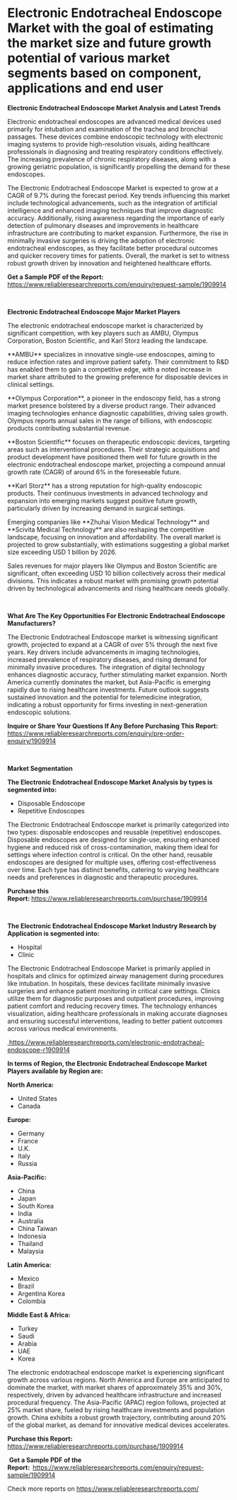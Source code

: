<p><h1>Electronic Endotracheal Endoscope Market with the goal of estimating the market size and future growth potential of various market segments based on component, applications and end user</h1></p><p><strong>Electronic Endotracheal Endoscope Market Analysis and Latest Trends</strong></p>
<p><p>Electronic endotracheal endoscopes are advanced medical devices used primarily for intubation and examination of the trachea and bronchial passages. These devices combine endoscopic technology with electronic imaging systems to provide high-resolution visuals, aiding healthcare professionals in diagnosing and treating respiratory conditions effectively. The increasing prevalence of chronic respiratory diseases, along with a growing geriatric population, is significantly propelling the demand for these endoscopes.</p><p>The Electronic Endotracheal Endoscope Market is expected to grow at a CAGR of 9.7% during the forecast period. Key trends influencing this market include technological advancements, such as the integration of artificial intelligence and enhanced imaging techniques that improve diagnostic accuracy. Additionally, rising awareness regarding the importance of early detection of pulmonary diseases and improvements in healthcare infrastructure are contributing to market expansion. Furthermore, the rise in minimally invasive surgeries is driving the adoption of electronic endotracheal endoscopes, as they facilitate better procedural outcomes and quicker recovery times for patients. Overall, the market is set to witness robust growth driven by innovation and heightened healthcare efforts.</p></p>
<p><strong>Get a Sample PDF of the Report:&nbsp;</strong> <a href="https://www.reliableresearchreports.com/enquiry/request-sample/1909914?utm_campaign=3002&utm_medium=2&utm_source=Github&utm_content=ia&utm_term=05032025&utm_id=electronic-endotracheal-endoscope">https://www.reliableresearchreports.com/enquiry/request-sample/1909914</a></p>
<p>&nbsp;</p>
<p><strong>Electronic Endotracheal Endoscope Major Market Players</strong></p>
<p><p>The electronic endotracheal endoscope market is characterized by significant competition, with key players such as AMBU, Olympus Corporation, Boston Scientific, and Karl Storz leading the landscape. </p><p>**AMBU** specializes in innovative single-use endoscopes, aiming to reduce infection rates and improve patient safety. Their commitment to R&D has enabled them to gain a competitive edge, with a noted increase in market share attributed to the growing preference for disposable devices in clinical settings. </p><p>**Olympus Corporation**, a pioneer in the endoscopy field, has a strong market presence bolstered by a diverse product range. Their advanced imaging technologies enhance diagnostic capabilities, driving sales growth. Olympus reports annual sales in the range of billions, with endoscopic products contributing substantial revenue.</p><p>**Boston Scientific** focuses on therapeutic endoscopic devices, targeting areas such as interventional procedures. Their strategic acquisitions and product development have positioned them well for future growth in the electronic endotracheal endoscope market, projecting a compound annual growth rate (CAGR) of around 6% in the foreseeable future.</p><p>**Karl Storz** has a strong reputation for high-quality endoscopic products. Their continuous investments in advanced technology and expansion into emerging markets suggest positive future growth, particularly driven by increasing demand in surgical settings.</p><p>Emerging companies like **Zhuhai Vision Medical Technology** and **Scivita Medical Technology** are also reshaping the competitive landscape, focusing on innovation and affordability. The overall market is projected to grow substantially, with estimations suggesting a global market size exceeding USD 1 billion by 2026.</p><p>Sales revenues for major players like Olympus and Boston Scientific are significant, often exceeding USD 10 billion collectively across their medical divisions. This indicates a robust market with promising growth potential driven by technological advancements and rising healthcare needs globally.</p></p>
<p>&nbsp;</p>
<p><strong>What Are The Key Opportunities For Electronic Endotracheal Endoscope Manufacturers?</strong></p>
<p><p>The Electronic Endotracheal Endoscope market is witnessing significant growth, projected to expand at a CAGR of over 5% through the next five years. Key drivers include advancements in imaging technologies, increased prevalence of respiratory diseases, and rising demand for minimally invasive procedures. The integration of digital technology enhances diagnostic accuracy, further stimulating market expansion. North America currently dominates the market, but Asia-Pacific is emerging rapidly due to rising healthcare investments. Future outlook suggests sustained innovation and the potential for telemedicine integration, indicating a robust opportunity for firms investing in next-generation endoscopic solutions.</p></p>
<p><strong>Inquire or Share Your Questions If Any Before Purchasing This Report:</strong> <a href="https://www.reliableresearchreports.com/enquiry/pre-order-enquiry/1909914?utm_campaign=3002&utm_medium=2&utm_source=Github&utm_content=ia&utm_term=05032025&utm_id=electronic-endotracheal-endoscope">https://www.reliableresearchreports.com/enquiry/pre-order-enquiry/1909914</a></p>
<p>&nbsp;</p>
<p><strong>Market Segmentation</strong></p>
<p><strong>The Electronic Endotracheal Endoscope Market Analysis by types is segmented into:</strong></p>
<p><ul><li>Disposable Endoscope</li><li>Repetitive Endoscopes</li></ul></p>
<p><p>The Electronic Endotracheal Endoscope market is primarily categorized into two types: disposable endoscopes and reusable (repetitive) endoscopes. Disposable endoscopes are designed for single-use, ensuring enhanced hygiene and reduced risk of cross-contamination, making them ideal for settings where infection control is critical. On the other hand, reusable endoscopes are designed for multiple uses, offering cost-effectiveness over time. Each type has distinct benefits, catering to varying healthcare needs and preferences in diagnostic and therapeutic procedures.</p></p>
<p><strong>Purchase this Report:&nbsp;</strong><a href="https://www.reliableresearchreports.com/purchase/1909914?utm_campaign=3002&utm_medium=2&utm_source=Github&utm_content=ia&utm_term=05032025&utm_id=electronic-endotracheal-endoscope">https://www.reliableresearchreports.com/purchase/1909914</a></p>
<p>&nbsp;</p>
<p><strong>The Electronic Endotracheal Endoscope Market Industry Research by Application is segmented into:</strong></p>
<p><ul><li>Hospital</li><li>Clinic</li></ul></p>
<p><p>The Electronic Endotracheal Endoscope Market is primarily applied in hospitals and clinics for optimized airway management during procedures like intubation. In hospitals, these devices facilitate minimally invasive surgeries and enhance patient monitoring in critical care settings. Clinics utilize them for diagnostic purposes and outpatient procedures, improving patient comfort and reducing recovery times. The technology enhances visualization, aiding healthcare professionals in making accurate diagnoses and ensuring successful interventions, leading to better patient outcomes across various medical environments.</p></p>
<p><a href="https://www.reliableresearchreports.com/electronic-endotracheal-endoscope-r1909914?utm_campaign=3002&utm_medium=2&utm_source=Github&utm_content=ia&utm_term=05032025&utm_id=electronic-endotracheal-endoscope">&nbsp;https://www.reliableresearchreports.com/electronic-endotracheal-endoscope-r1909914</a></p>
<p><strong>In terms of Region, the Electronic Endotracheal Endoscope Market Players available by Region are:</strong></p>
<p>
    <p> <strong> North America: </strong>
        <ul>
            <li>United States</li>
            <li>Canada</li>
        </ul>
        </p> 
    <p> <strong> Europe: </strong>
        <ul>
            <li>Germany</li>
            <li>France</li>
            <li>U.K.</li>
            <li>Italy</li>
            <li>Russia</li>
        </ul>
        </p> 
    <p> <strong> Asia-Pacific: </strong>
        <ul>
            <li>China</li>
            <li>Japan</li>
            <li>South Korea</li>
            <li>India</li>
            <li>Australia</li>
            <li>China Taiwan</li>
            <li>Indonesia</li>
            <li>Thailand</li>
            <li>Malaysia</li>
        </ul>
        </p> 
    <p> <strong> Latin America: </strong>
        <ul>
            <li>Mexico</li>
            <li>Brazil</li>
            <li>Argentina Korea</li>
            <li>Colombia</li>
        </ul>
        </p> 
    <p> <strong> Middle East & Africa: </strong>
        <ul>
            <li>Turkey</li>
            <li>Saudi</li>
            <li>Arabia</li>
            <li>UAE</li>
            <li>Korea</li>
        </ul>
    </p>
    </p>
<p><p>The electronic endotracheal endoscope market is experiencing significant growth across various regions. North America and Europe are anticipated to dominate the market, with market shares of approximately 35% and 30%, respectively, driven by advanced healthcare infrastructure and increased procedural frequency. The Asia-Pacific (APAC) region follows, projected at 25% market share, fueled by rising healthcare investments and population growth. China exhibits a robust growth trajectory, contributing around 20% of the global market, as demand for innovative medical devices accelerates.</p></p>
<p><strong>Purchase this Report: </strong><a href="https://www.reliableresearchreports.com/purchase/1909914?utm_campaign=3002&utm_medium=2&utm_source=Github&utm_content=ia&utm_term=05032025&utm_id=electronic-endotracheal-endoscope">https://www.reliableresearchreports.com/purchase/1909914</a></p>
<p>&nbsp;<strong>Get a Sample PDF of the Report:&nbsp;&nbsp;</strong><a href="https://www.reliableresearchreports.com/enquiry/request-sample/1909914?utm_campaign=3002&utm_medium=2&utm_source=Github&utm_content=ia&utm_term=05032025&utm_id=electronic-endotracheal-endoscope">https://www.reliableresearchreports.com/enquiry/request-sample/1909914</a></p>
<p><strong></strong></p>
<p>Check more reports on <a href="https://www.reliableresearchreports.com/?utm_campaign=3002&utm_medium=2&utm_source=Github&utm_content=ia&utm_term=05032025&utm_id=electronic-endotracheal-endoscope">https://www.reliableresearchreports.com/</a></p>